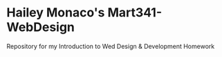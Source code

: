 # Hailey Monaco's Mart341-WebDesign
Repository for my Introduction to Wed Design &amp; Development Homework
